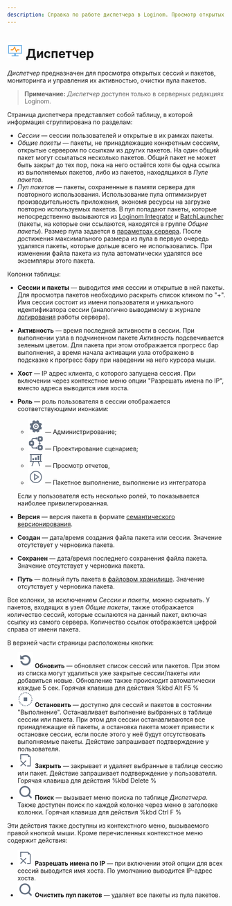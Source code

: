 ```yaml
---
description: Справка по работе диспетчера в Loginom. Просмотр открытых сессий и пакетов. Мониторинг и управление активностью сессий, очистка пула пакетов. Общие сведения о колонках таблицы диспетчера.
---
```

# ![Параметры](./../images/icons/common/admin-system-objects/manager_default.svg) Диспетчер

*Диспетчер* предназначен для просмотра открытых сессий и пакетов, мониторинга и управления их активностью, очистки пула пакетов.

> **Примечание:** *Диспетчер* доступен только в серверных редакциях Loginom.

Страница диспетчера представляет собой таблицу, в которой информация сгруппирована по разделам:

* *Сессии* — сессии пользователей и открытые в их рамках пакеты.
* *Общие пакеты* — пакеты, не принадлежащие конкретным сессиям, открытые сервером по ссылкам из других пакетов. На один общий пакет могут ссылаться несколько пакетов. Общий пакет не может быть закрыт до тех пор, пока на него остаётся хотя бы одна ссылка из выполняемых пакетов, либо из пакетов, находящихся в *Пуле пакетов*.
* *Пул пакетов* — пакеты, сохраненные в памяти сервера для повторного использования. Использование пула оптимизирует производительность приложения, экономя ресурсы на загрузке повторно используемых пакетов. В пул попадают пакеты, которые непосредственно вызываются из [Loginom Integrator](https://help.loginom.ru/adminguide/windows/integrator/) и [BatchLauncher](./../workflow/batchlauncher.md) (пакеты, на которые они ссылаются, находятся в группе *Общие пакеты*). Размер пула задается в [параметрах сервера](./parameters.md). После достижения максимального размера из пула в первую очередь удалятся пакеты, которые дольше всего не использовались. При изменении файла пакета из пула автоматически удалятся все экземпляры этого пакета.

Колонки таблицы:

* **Сессии и пакеты** — выводится имя сессии и открытые в ней пакеты. Для просмотра пакетов необходимо раскрыть список кликом по "+". Имя сессии состоит из имени пользователя и уникального идентификатора сессии (аналогично выводимому в журнале [логирования](./../admin/parameters.md#parametry-logirovaniya) работы сервера).
* **Активность** — время последней активности в сессии. При выполнении узла в подчиненном пакете *Активность* подсвечивается зеленым цветом. Для пакета при этом отображается прогресс бар выполнения, а время начала активации узла отображено в подсказке к прогресс бару при наведении на него курсора мыши.
* **Хост** — IP адрес клиента, с которого запущена сессия. При включении через контекстное меню опции "Разрешать имена по IP", вместо адреса выводится имя хоста.
* **Роль** — роль пользователя в сессии отображается соответствующими иконками:
   * ![Параметры](./../images/icons/admin/user-roles/admin_default.svg) — Администрирование;
   * ![Параметры](./../images/icons/admin/user-roles/design_default.svg) — Проектирование сценариев;
   * ![Параметры](./../images/icons/admin/user-roles/viewer_default.svg) — Просмотр отчетов,
   * ![Параметры](./../images/icons/admin/user-roles/execute_default.svg) — Пакетное выполнение, выполнение из интегратора

   Если у пользователя есть несколько ролей, то показывается наиболее привилегированная.
* **Версия** — версия пакета в формате [семантического версионирования](https://semver.org/lang/ru/).
* **Создан** — дата/время создания файла пакета или сессии. Значение отсутствует у черновика пакета.
* **Сохранен** — дата/время последнего сохранения файла пакета. Значение отсутствует у черновика пакета.
* **Путь** — полный путь пакета в [файловом хранилище](./../location_user_files.md). Значение отсутствует у черновика пакета.

Все колонки, за исключением *Сессии и пакеты*, можно скрывать. У пакетов, входящих в узел *Общие пакеты*, также отображается количество сессий, которые ссылаются на данный пакет, включая ссылку из самого сервера. Количество ссылок отображается цифрой справа от имени пакета.

В верхней части страницы расположены кнопки:

* ![Обновить](./../images/icons/common/toolbar-controls/refresh_default.svg) **Обновить** — обновляет список сессий или пакетов. При этом из списка могут удалиться уже закрытые сессии/пакеты или добавиться новые. Обновление также происходит автоматически каждые 5 сек. Горячая клавиша для действия %kbd Alt F5 %
* ![Остановить](./../images/icons/common/toolbar-controls/stop_default.svg) **Остановить** — доступно для сессий и пакетов в состоянии "Выполнение". Останавливает выполнение выбранных в таблице сессии или пакета. При этом для сессии останавливаются все принадлежащие ей пакеты, а остановка пакета может привести к остановке сессии, если после этого у неё будут отсутствовать выполняемые пакеты. Действие запрашивает подтверждение у пользователя.
* ![Закрыть](./../images/icons/common/toolbar-controls/close_default.svg) **Закрыть** — закрывает и удаляет выбранные в таблице сессию или пакет. Действие запрашивает подтверждение у пользователя. Горячая клавиша для действия %kbd Delete %
* ![Поиск](./../images/icons/common/toolbar-controls/zoom_default.svg) **Поиск** — вызывает меню поиска по таблице *Диспетчера*. Также доступен поиск по каждой колонке через меню в заголовке колонки. Горячая клавиша для действия %kbd Ctrl F %

Эти действия также доступны из контекстного меню, вызываемого правой кнопкой мыши. Кроме перечисленных контекстное меню содержит действия:

* ![Разрешать имена по IP](./../images/icons/common/toolbar-controls/close_default.svg) **Разрешать имена по IP** — при включении этой опции для всех сессий выводится имя хоста. По умолчанию выводится IP-адрес хоста.
* ![Очистить пул пакетов](./../images/icons/common/toolbar-controls/zoom_default.svg) **Очистить пул пакетов** — удаляет все пакеты из пула пакетов.
